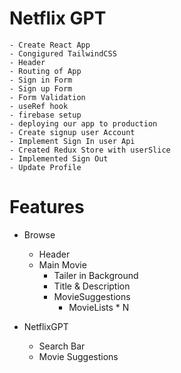 # Netflix GPT

    - Create React App
    - Congigured TailwindCSS
    - Header
    - Routing of App
    - Sign in Form 
    - Sign up Form
    - Form Validation
    - useRef hook
    - firebase setup
    - deploying our app to production
    - Create signup user Account
    - Implement Sign In user Api
    - Created Redux Store with userSlice
    - Implemented Sign Out
    - Update Profile

# Features
- Browse
    - Header
    - Main Movie
        - Tailer in Background
        - Title & Description
        - MovieSuggestions
            - MovieLists * N

- NetflixGPT
    - Search Bar
    - Movie Suggestions